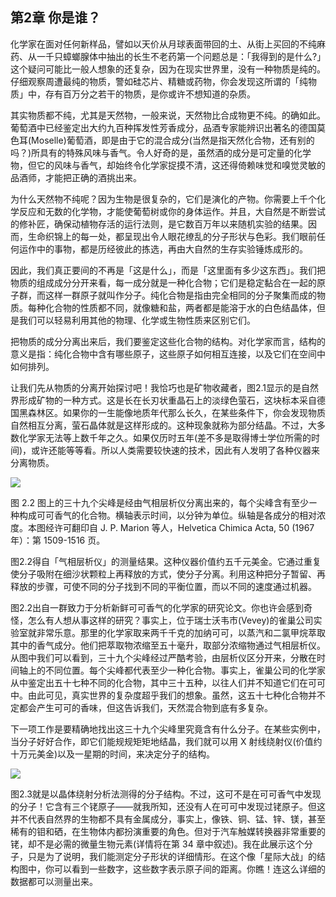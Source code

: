 ## 第2章 你是谁？

化学家在面对任何新样品，譬如以天价从月球表面带回的土、从街上买回的不纯麻药、从一千只蟑螂腺体中抽出的长生不老药第一个问题总是：「我得到的是什么?」这个疑问可能比一般人想象的还复杂，因为在现实世界里，没有一种物质是纯的。仔细观察周遭最纯的物质，警如硅芯片、精糖或药物，你会发现这所谓的「纯物质」中，存有百万分之若干的物质，是你或许不想知道的杂质。





其实物质都不纯，尤其是天然物，一般来说，天然物比合成物更不纯。的确如此。葡萄酒中已经鉴定出大约九百种挥发性芳香成分，品酒专家能辨识出著名的德国莫色耳(Moselle)葡萄酒，即是由于它的混合成分(当然是指天然化合物，还有别的吗？)所具有的特殊风味与香气。令人好奇的是，虽然酒的成分是可定量的化学物，但它的风味与香气，却始终令化学家捉摸不清，这还得倚赖味觉和嗅觉灵敏的品酒师，才能把正确的酒挑出来。

为什么天然物不纯呢？因为生物是很复杂的，它们是演化的产物。你需要上千个化学反应和无数的化学物，才能使葡萄树或你的身体运作。并且，大自然是不断尝试的修补匠，确保动植物存活的运行法则，是它数百万年以来随机实验的结果。因而，生命织锦上的每一处，都呈现出令人眼花缭乱的分子形状与色彩。我们眼前任何运作中的事物，都是历经彼此的拣选，再由大自然的生存实验锤炼成形的。

因此，我们真正要间的不再是「这是什么」，而是「这里面有多少这东西」。我们把物质的组成成分分开来看，每一成分就是一种化合物；它们是稳定黏合在一起的原子群，而这样一群原子就叫作分子。纯化合物是指由完全相同的分子聚集而成的物质。每种化合物的性质都不同，就像糖和盐，两者都是能溶于水的白色结晶体，但是我们可以轻易利用其他的物理、化学或生物性质来区别它们。

把物质的成分分离出来后，我们要鉴定这些化合物的结构。对化学家而言，结构的意义是指：纯化合物中含有哪些原子，这些原子如何相互连接，以及它们在空间中如何排列。

让我们先从物质的分离开始探讨吧！我恰巧也是矿物收藏者，图2.1显示的是自然界形成矿物的一种方式。这是长在长刃状重晶石上的淡绿色萤石，这块标本采自德国黑森林区。如果你的一生能像地质年代那么长久，在某些条件下，你会发现物质自然相互分离，萤石晶体就是这样形成的。这种现象就称为部分结晶。不过，大多数化学家无法等上数千年之久。如果仅历时五年(差不多是取得博士学位所需的时间)，或许还能等等看。所以人类需要较快速的技术，因此有人发明了各种仪器来分离物质。

![](https://raw.githubusercontent.com/dalong0514/selfstudy/master/图片链接/化工书籍/2019303.PNG)

图 2.2 图上的三十九个尖峰是经由气相层析仪分离出来的，每个尖峰含有至少ー种构成可可香气的化合物。横轴表示时间，以分钟为单位。纵轴是各成分的相对浓度。本图经许可翻印自 J. P. Marion 等人，Helvetica Chimica Acta, 50 (1967 年）：第 1509-1516 页。

图2.2得自「气相层析仪」的测量结果。这种仪器价值约五千元美金。它通过重复使分子吸附在细沙状颗粒上再释放的方式，使分子分离。利用这种把分子暂留、再释放的步骤，可使不同的分子找到不同的平衡位置，而以不同的速度通过机器。

图2.2出自一群致力于分析新鲜可可香气的化学家的研究论文。你也许会感到奇怪，怎么有人想从事这样的研究？事实上，位于瑞士沃韦市(Vevey)的雀巢公司实验室就非常乐意。那里的化学家取来两千千克的加纳可可，以蒸汽和二氯甲烷萃取其中的香气成分。他们把萃取物浓缩至五十毫升，取部分浓缩物通过气相层析仪。从图中我们可以看到，三十九个尖峰经过严酷考验，由层析仪区分开来，分散在时间轴上的不同位置。每个尖峰都代表至少一种化合物。事实上，雀巢公司的化学家从中鉴定出五十七种不同的化合物，其中三十五种，以往人们并不知道它们在可可中。由此可见，真实世界的复杂度超乎我们的想象。虽然，这五十七种化合物并不定都会产生可可的香味，但这告诉我们，天然混合物到底有多复杂。

下一项工作是要精确地找出这三十九个尖峰里究竟含有什么分子。在某些实例中，当分子好好合作，即它们能规规矩矩地结晶，我们就可以用 X 射线绕射仪(价值约十万元美金)以及一星期的时间，来决定分子的结构。

![](https://raw.githubusercontent.com/dalong0514/selfstudy/master/图片链接/化工书籍/2019304.PNG)

图2.3就是以晶体绕射分析法测得的分子结构。不过，这可不是在可可香气中发现的分子！它含有三个铑原子——就我所知，还没有人在可可中发现过铑原子。但这并不代表自然界的生物都不具有金属成分，事实上，像铁、铜、锰、锌、镁，甚至稀有的钼和硒，在生物体内都扮演重要的角色。但对于汽车触媒转换器非常重要的铑，却不是必需的微量生物元素(详情将在第 34 章中叙述)。我在此展示这个分子，只是为了说明，我们能测定分子形状的详细情形。在这个像「星际大战」的结构图中，你可以看到一些数字，这些数字表示原子间的距离。你瞧！连这么详细的数据都可以测量出来。

